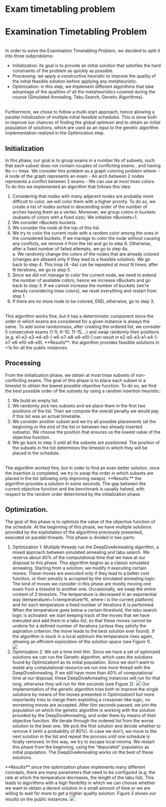 # Exam timetabling problem
<h1> Examination Timetabling Problem </h1>
<br>
In order to solve the Examination Timetabling Problem, we decided to split it into three subproblems: 
<br>
<ul>
<li>Initialization: its goal is to provide an initial solution that satisfies the hard constraints of the problem as quickly as possible.</li>
<li>Processing: we apply a constructive heuristic to improve the quality of the initial feasible solution before applying any metaheuristic.</li>
<li>Optimization: in this step, we implement different algorithms that take advantage of the qualities of all the metaheuristics covered during the course (Simulated Annealing, Tabu Search, Genetic Algorithms).</li></ul>
<br>
Furthermore, we chose to follow a multi-start approach, hence allowing a parallel initialization of multiple initial feasible schedules. This is done both to improve our chances of finding the global optimum and to obtain an initial population of solutions, which are used as an input to the genetic algorithm implementation realized in the Optimization step.
<br>

<h2> Initialization</h2>
In this phase, our goal is to group exams in a number Ns of subsets, such that each subset does not contain couples of conflicting exams , and having Ns <= tmax. We consider this problem as a graph coloring problem where:
-	A node of the graph represents an exam
-	An arch between 2 nodes represents a  conflict between 2 exams
-	We can use at most tmax colors.
<br>
To do this we implemented an algorithm that follows this idea: 
<ol>
<li>	Considering that nodes with many adjacent nodes are probably more difficult to color, we will color them with a higher priority. To do so, we create a list of nodes sorted in descending order of  the number of arches having them as a vertex. Moreover, we group colors in buckets (subsets of colors with a fixed size). We initialize nBuckets=1.
</li>
<li>	We consider nBuckets buckets. 
</li>
<li>	We consider the node at the top of this list.
</li>
<li>	We try to color the current node with a random color among the ones in the considered buckets. If we manage to color the node without causing any conflicts, we remove it from the list and go to step 6. Otherwise, after a fixed number of failed attempts, we go to step 4a. <br>
a.	We randomly change the colors of the nodes that are already colored (changes are allowed only if they lead to a feasible solution). We go back to step 4. This loop (4 -4a) can be repeated at most N times; after N iterations, we go to step 5.
</li>
<li>	Since we did not manage to color the current node, we need to extend the number of available colors, hence we increase nBuckets and go back to step 3. If we cannot increase the number of buckets (we’re already considering tmax colors), we reset everything and restart from step 1.
</li>
<li>	If there are no more node to be colored, END, otherwise, go to step 3.
</li></ol>
<br>
This algorithm works fine, but it has a deterministic component since the order in which exams are considered for a given instance is always the same. To add some randomness, after creating the ordered list, we consider 5 consecutive exams (1-5; 6-10; 11-15,…) and swap randomly their positions (e.g. e1-e2-e3-e4-e5-|-e6-e7-e8-e9-e10-| can result in e2-e5-e3-e1-e4-|-e7-e6-e10-e8-e9).
**Results**: the algorithm provides feasible solutions in <1s for all the public instances. 
<h2>Processing</h2>
From the initialization phase, we obtain at most tmax subsets of non-conflicting exams. The goal of this phase is to place each subset in a timeslot to obtain the lowest possible objective function.
To do so, we find the best possible order of the subsets by using a random insertion heuristic:
<ol>
<li>We build an empty list.</li>
<li>We randomly pick two subsets and we place them in the first two positions of the list. Then we compute the overall penalty we would pay if this list was an actual timetable.</li>
<li>We consider another subset and we try all possible placements (at the beginning or the end of the list or between two already inserted subsets). We choose the position that ensures us the lowest value of the objective function.</li>
<li>We go back to step 3 until all the subsets are positioned. The position of the subsets in the list determines the timeslot in which they will be placed in the schedule.</li></ol>
<br>
The algorithm worked fine, but in order to find an even better solution, once the insertion is completed, we try to swap the order in which subsets are placed in the list (allowing only improving swaps).
**Results:** the algorithm provides a solution in some seconds. The gap between the current objective function and the benchmark is usually halved, with respect to the random order determined by the initialization phase. 
<br>
<h2>Optimization.</h2>
 The goal of this phase is to optimize the value of the objective function of the schedule. At the beginning of this phase, we have multiple solutions provided by the exploitation of the algorithms previously presented, executed on parallel threads.
This phase is divided in two parts:
<ol>
<li>Optimization 1:  
Multiple threads run the DeepDiveAnnealing algorithm, a mixed approach between simulated annealing and tabu search. We reserve about 40% of the computational time that we have at our disposal to this phase.
This algorithm begins as a classic simulated annealing. Starting from a solution, we modify it executing certain moves. These moves are executed only if they lead to a better cost function, or their penalty is accepted by the simulated annealing logic. The kind of moves we consider in this phase are mostly moving one exam from a timeslot to another one. Occasionally, we swap the entire content of 2 timeslots. The temperature is decreased in an exponential way (temperaturei+1=temperaturei*K, where i is the current platform) and for each temperature a fixed number of iterations K is performed. When the temperature goes below a certain threshold, the tabu search logic is activated: we start keeping track of the moves that we have executed and add them in a tabu list, so that these moves cannot be undone for a defined number of iterations (unless they satisfy the aspiration criterion: the move leads to the best solution ever found). If the algorithm is stuck in a local optimum the temperature rises again, allowing an efficient exploration of the solution space (see Figure 1).</li>
<img src="https://github.com/CarolinaBianchi/Optimization/blob/master/Optimization/doc/media/figure1.png">
<li>
Optimization 2:
We set a time limit tlim.
Since we have a set of optimized solutions we can run the Genetic algorithm, which uses the solutions found by Optimization1 as its initial population. Since we don’t want to waste any computational resource we run one more thread with the DeepDiveAnnealing. If we still have more than 40% of computational time at our disposal, these DeepDiveAnnealing instances will run for that long, otherwise they will run for tlim seconds (see Figure 2).
<img src="https://github.com/CarolinaBianchi/Optimization/blob/master/Optimization/doc/media/figure2.png">
Our implementation of the genetic algorithm tries both to improve the single solutions by means of the moves presented in Optimization1 but more importantly tries to merge them exploiting a crossover-like logic; no worsening moves are accepted. 
After tlim seconds passed, we join the population on which the genetic algorithm is working with the solution provided by the DeepDiveAnnealing, and order them by means of their objective function. We iterate through the ordered list from the worse solution to the best one. We pick the first solution and decide whether to remove it (with a probability of 80%). In case we don’t, we move to the next solution in the list and repeat the process until one schedule is finally removed.
In this way, we try to escape local minima. 
We restart this phase from the beginning, using the “depurated” population as initial population. The DeepDiveAnnealing works on the best of these solutions.
</li>
</ol>
**Results**:since the optimization phase implements many different concepts, there are many parameters that need to be configured (e.g. the rate at which the temperature decreases, the length of the tabu list). This leads to algorithms with a high flexibility in which we can choose whether we want to obtain a decent solution in a small amount of time or we are willing to wait for more to get a higher quality solution. Figure 3 shows our results on the public instances.
<img src="https://github.com/CarolinaBianchi/Optimization/blob/master/Optimization/doc/media/figure3.png">
